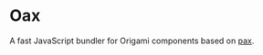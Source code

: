 # Oax

A fast JavaScript bundler for Origami components based on [pax](https://github.com/nathan/pax/).

